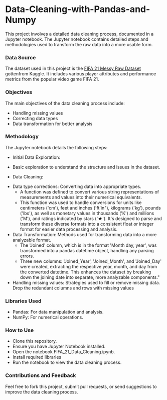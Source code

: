 # Data-Cleaning-with-Pandas-and-Numpy
This project involves a detailed data cleaning process, documented in a Jupyter notebook. 
The Jupyter notebook contains detailed steps and methodologies used to transform the raw data into a more usable form.

### Data Source
The dataset used in this project is the [FIFA 21 Messy Raw Dataset](https://www.kaggle.com/datasets/yagunnersya/fifa-21-messy-raw-dataset-for-cleaning-exploring?select=fifa21+raw+data+v2.csv) gottenfrom Kaggle. It includes various player attributes and performance metrics from the popular video game FIFA 21.

### Objectives
The main objectives of the data cleaning process include:

* Handling missing values
* Correcting data types
* Data transformation for better analysis

### Methodology
The Jupyter notebook details the following steps:

- Initial Data Exploration:
 * Basic exploration to understand the structure and issues in the dataset.
- Data Cleaning:
 * Data type corrections: Converting data into appropriate types.
     * A function was defined to convert various string representations of measurements and values into their numerical equivalents.
     * This function was used to handle conversions for units like centimeters ('cm'), feet and inches ('ft'in"), kilograms ('kg'), pounds ('lbs'), as well as monetary values in thousands ('K') and millions ('M'), and ratings indicated by stars ('★'). It's designed to parse and transform these diverse formats into a consistent float or integer format for easier data processing and analysis.
 * Data Transformation: Methods used for transforming data into a more analyzable format.
     * The 'Joined' column, which is in the format 'Month day, year', was transformed into a pandas datetime object, handling any parsing errors.
     * Three new columns: 'Joined_Year', 'Joined_Month', and 'Joined_Day' were created, extracting the respective year, month, and day from the converted datetime. This enhances the dataset by breaking down the joining date into separate, more analyzable components."
 * Handling missing values: Strategies used to fill or remove missing data.
   Drop the redundant columns and rows with missing values

### Libraries Used
* Pandas: For data manipulation and analysis.
* NumPy: For numerical operations.

### How to Use
* Clone this repository.
* Ensure you have Jupyter Notebook installed.
* Open the notebook FIFA_21_Data_Cleaning.ipynb.
* Install required libraries
* Run the notebook to view the data cleaning process.

### Contributions and Feedback
Feel free to fork this project, submit pull requests, or send suggestions to improve the data cleaning process.
